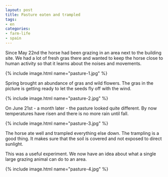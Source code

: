 ```yaml
---
layout: post
title: Pasture eaten and trampled
tags:
- en
categories:
- farm-life
- spain
---
```

Since May 22nd the horse had been grazing in an area next to the building site. We had a lot of fresh gras there and wanted to keep the horse close to human activity so that it learns about the noises and movements.

{% include image.html name="pasture-1.jpg" %}

Spring brought an abundance of gras and wild flowers. The gras in the picture is getting ready to let the seeds fly off with the wind.

{% include image.html name="pasture-2.jpg" %}

On June 21st - a month later - the pasture looked quite different. By now temperatures have risen and there is no more rain until fall.

{% include image.html name="pasture-3.jpg" %}

The horse ate well and trampled everything else down. The trampling is a good thing. It makes sure that the soil is covered and not exposed to direct sunlight.

This was a useful experiment. We now have an idea about what a single large grazing animal can do to an area.

{% include image.html name="pasture-4.jpg" %}

